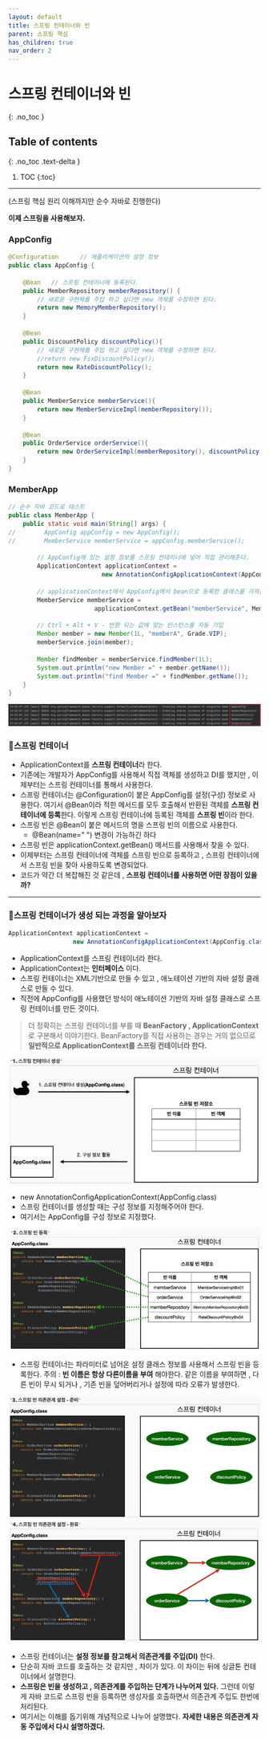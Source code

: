 ```yaml
---
layout: default
title: 스프링 컨테이너와 빈
parent: 스프링 핵심
has_children: true
nav_order: 2
---
```


# 스프링 컨테이너와 빈
{: .no_toc }

## Table of contents
{: .no_toc .text-delta }

1. TOC
{:toc}

---

(스프링 핵심 원리 이해까지만 순수 자바로 진행한다)

**이제 스프링을 사용해보자.**

### **AppConfig**
```java
@Configuration      // 애플리케이션의 설정 정보
public class AppConfig {

    @Bean   // 스프링 컨테이너에 등록된다.
    public MemberRepository memberRepository() {
        // 새로운 구현체를 주입 하고 싶다면 new 객체를 수정하면 된다.
        return new MemoryMemberRepository();
    }

    @Bean
    public DiscountPolicy discountPolicy(){
        // 새로운 구현체를 주입 하고 싶다면 new 객체를 수정하면 된다.
        //return new FixDiscountPolicy();
        return new RateDiscountPolicy();
    }

    @Bean
    public MemberService memberService(){
        return new MemberServiceImpl(memberRepository());
    }

    @Bean
    public OrderService orderService(){
        return new OrderServiceImpl(memberRepository(), discountPolicy());
    }
}
```

### **MemberApp**
```java
// 순수 자바 코드로 테스트
public class MemberApp {
    public static void main(String[] args) {
//        AppConfig appConfig = new AppConfig();
//        MemberService memberService = appConfig.memberService();

        // AppConfig에 있는 설정 정보를 스프링 컨테이너에 넣어 직접 관리해준다.
        ApplicationContext applicationContext =
                          new AnnotationConfigApplicationContext(AppConfig.class);

        // applicationContext에서 AppConfig에서 bean으로 등록한 클래스를 가져온다.
        MemberService memberService =
                        applicationContext.getBean("memberService", MemberService.class);

        // Ctrl + Alt + V - 반환 되는 값에 맞는 인스턴스를 자동 기입
        Member member = new Member(1L, "memberA", Grade.VIP);
        memberService.join(member);

        Member findMember = memberService.findMember(1L);
        System.out.println("new Member =" + member.getName());
        System.out.println("find Member =" + findMember.getName());
    }
}
```
![](../../assets/images/spring-core/spring-container&bean/1.png)
###  📌**스프링 컨테이너**

-   ApplicationContext를 **스프링 컨테이너**라 한다.
-   기존에는 개발자가 AppConfig를 사용해서 직접 객체를 생성하고 DI를 했지만 , 이제부터는 스프링 컨테이너를 통해서 사용한다.
-   스프링 컨테이너는 @Configuration이 붙은 AppConfig를 설정(구성) 정보로 사용한다. 여기서 @Bean이라 적힌 메서드를 모두 호출해서 반환된 객체를 **스프링 컨테이너에 등록**한다. 이렇게 스프링 컨테이너에 등록된 객체를 **스프링 빈**이라 한다.
-   스프링 빈은 @Bean이 붙은 메서드의 명을 스프링 빈의 이름으로 사용한다.
    -   @Bean(name=" ") 변경이 가능하긴 하다
-   스프링 빈은 applicationContext.getBean() 메서드를 사용해서 찾을 수 있다.
-   이제부터는 스프링 컨테이너에 객체를 스프링 빈으로 등록하고 , 스프링 컨테이너에서 스프링 빈을 찾아 사용하도록 변경되었다.
-   코드가 약간 더 복잡해진 것 같은데 , **스프링 컨테이너를 사용하면 어떤 장점이 있을까?**

* * *

### 📌**스프링 컨테이너가 생성 되는 과정을 알아보자**
```java
ApplicationContext applicationContext =
                  new AnnotationConfigApplicationContext(AppConfig.class);
```
-   ApplicationContext를 스프링 컨테이너라 한다.
-   ApplicationContext는 **인터페이스** 이다.
-   스프링 컨테이너는 XML기반으로 만들 수 있고 , 애노테이션 기반의 자바 설정 클래스로 만들 수 있다.
-   직전에 AppConfig를 사용했던 방식이 애노테이션 기반의 자바 설정 클래스로 스프링 컨테이너를 만든 것이다.

> 더 정확히는 스프링 컨테이너를 부를 때 **BeanFactory , ApplicationContext**로 구분해서 이야기한다.
> BeanFactory를 직접 사용하는 경우는 거의 없으므로 **일반적으로 ApplicationContext를 스프링 컨테이너라 한다.**


![](../../assets/images/spring-core/spring-container&bean/2.png)
- new AnnotationConfigApplicationContext(AppConfig.class)
- 스프링 컨테이너를 생성할 때는 구성 정보를 지정해주어야 한다.
- 여기서는 AppConfig를 구성 정보로 지정했다.

![](../../assets/images/spring-core/spring-container&bean/3.png)
- 스프링 컨테이너는 파라미터로 넘어온 설정 클래스 정보를 사용해서 스프링 빈을 등록한다.
주의 : **빈 이름은 항상 다른이름을 부여** 해야한다. 같은 이름을 부여하면 , 다른 빈이 무시 되거나 , 기존 빈을 덮어버리거나 설정에 따라 오류가 발생한다.

![](../../assets/images/spring-core/spring-container&bean/4.png)
![](../../assets/images/spring-core/spring-container&bean/5.png)
- 스프링 컨테이너는 **설정 정보를 참고해서 의존관계를 주입(DI)** 한다.
- 단순히 자바 코드를 호출하는 것 같지만 , 차이가 있다. 이 차이는 뒤에 싱글톤 컨테이너에서 설명한다.
- **스프링은 빈을 생성하고 , 의존관계를 주입하는 단계가 나누어져 있다.** 그런데 이렇게 자바 코드로 스프링 빈을 등록하면 생성자를 호출하면서 의존관계 주입도 한번에 처리된다.
- 여기서는 이해를 돕기위해 개념적으로 나누어 설명했다. **자세한 내용은 의존관계 자동 주입에서 다시 설명하겠다.**
